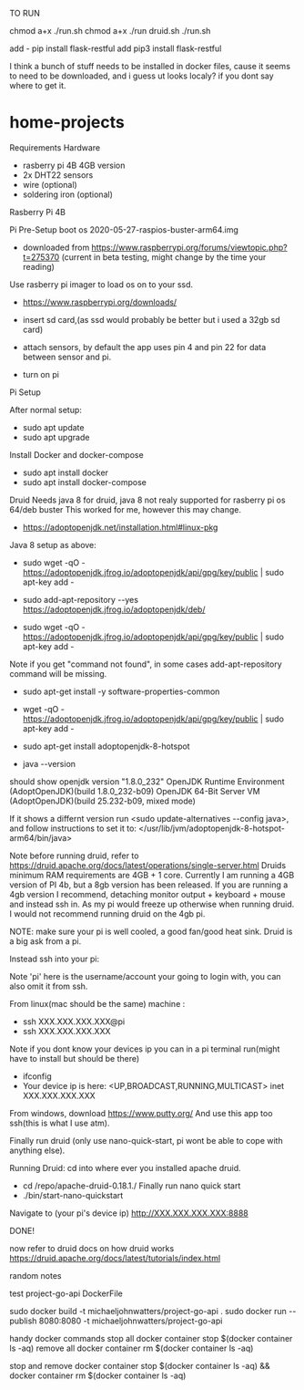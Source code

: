 TO RUN

chmod a+x ./run.sh
chmod a+x ./run druid.sh
./run.sh



add - pip install flask-restful
add pip3 install flask-restful

I think a bunch of stuff needs to be installed in docker files, cause it seems to need to be downloaded, and i guess ut looks localy? if you dont say where to get it.


# home-projects

Requirements
Hardware 
- rasberry pi 4B 4GB version
- 2x DHT22 sensors
- wire (optional)
- soldering iron (optional)

Rasberry Pi 4B 

Pi Pre-Setup
boot os 2020-05-27-raspios-buster-arm64.img
- downloaded from https://www.raspberrypi.org/forums/viewtopic.php?t=275370 (current in beta testing, might change by the time your reading)

Use rasberry pi imager to load os on to your ssd.
- https://www.raspberrypi.org/downloads/ 

- insert sd card,(as ssd would probably be better but i used a 32gb sd card)

- attach sensors, by default the app uses pin 4 and pin 22 for data between sensor and pi.

- turn on pi

Pi Setup

After normal setup:
- sudo apt update
- sudo apt upgrade

Install Docker and docker-compose
- sudo apt install docker
- sudo apt install docker-compose

Druid
Needs java 8 for druid, java 8 not realy supported for rasberry pi os 64/deb buster
This worked for me, however this may change.
- https://adoptopenjdk.net/installation.html#linux-pkg

Java 8 setup as above:
- sudo wget -qO - https://adoptopenjdk.jfrog.io/adoptopenjdk/api/gpg/key/public | sudo apt-key add -

- sudo add-apt-repository --yes https://adoptopenjdk.jfrog.io/adoptopenjdk/deb/

- sudo wget -qO - https://adoptopenjdk.jfrog.io/adoptopenjdk/api/gpg/key/public | sudo apt-key add -

Note if you get "command not found", in some cases add-apt-repository command will be missing.
- sudo apt-get install -y software-properties-common

- wget -qO - https://adoptopenjdk.jfrog.io/adoptopenjdk/api/gpg/key/public | sudo apt-key add -

- sudo apt-get install adoptopenjdk-8-hotspot

- java --version

should show
openjdk version "1.8.0_232"
OpenJDK Runtime Environment (AdoptOpenJDK)(build 1.8.0_232-b09)
OpenJDK 64-Bit Server VM (AdoptOpenJDK)(build 25.232-b09, mixed mode)

If it shows a differnt version run <sudo update-alternatives --config java>, 
and follow instructions to set it to: 
  </usr/lib/jvm/adoptopenjdk-8-hotspot-arm64/bin/java>
  
Note before running druid, refer to https://druid.apache.org/docs/latest/operations/single-server.html
Druids minimum RAM requirements are 4GB + 1 core. 
Currently I am running a 4GB version of PI 4b, but a 8gb version has been released.
If you are running a 4gb version I recommend, detaching monitor output + keyboard + mouse and instead ssh in.
As my pi would freeze up otherwise when running druid. I would not recommend running druid on the 4gb pi. 

NOTE: make sure your pi is well cooled, a good fan/good heat sink. Druid is a big ask from a pi.

Instead ssh into your pi:

Note 'pi' here is the username/account your going to login with, you can also omit it from ssh.

From linux(mac should be the same) machine : 
- ssh XXX.XXX.XXX.XXX@pi
- ssh XXX.XXX.XXX.XXX

Note if you dont know your devices ip you can in a pi terminal run(might have to install but should be there)
- ifconfig
- Your device ip is here: <UP,BROADCAST,RUNNING,MULTICAST> inet XXX.XXX.XXX.XXX
 
From windows, download https://www.putty.org/
And use this app too ssh(this is what I use atm).

Finally run druid (only use nano-quick-start, pi wont be able to cope with anything else).

Running Druid:
cd into where ever you installed apache druid.
- cd /repo/apache-druid-0.18.1./
Finally run nano quick start 
- ./bin/start-nano-quickstart

Navigate to (your pi's device ip)
http://XXX.XXX.XXX.XXX:8888

DONE!

now refer to druid docs on how druid works https://druid.apache.org/docs/latest/tutorials/index.html
















random notes

test project-go-api DockerFile

sudo docker build -t michaeljohnwatters/project-go-api .
sudo docker run --publish 8080:8080 -t michaeljohnwatters/project-go-api



handy docker commands
stop all
docker container stop $(docker container ls -aq)
remove all
docker container rm $(docker container ls -aq)

stop and remove
docker container stop $(docker container ls -aq) && docker container rm $(docker container ls -aq)

